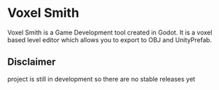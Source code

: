 # Voxel Smith

Voxel Smith is a Game Development tool created in Godot. It is a voxel based level editor which allows you to export to OBJ and UnityPrefab.

## Disclaimer

project is still in development so there are no stable releases yet
